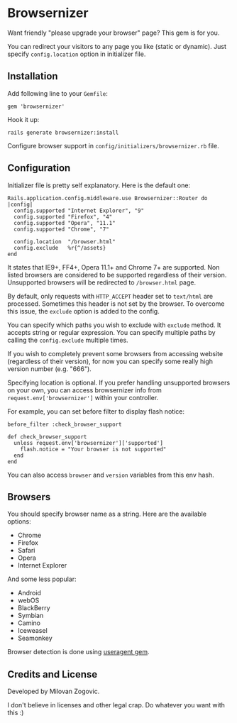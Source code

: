 # Browsernizer

Want friendly "please upgrade your browser" page? This gem is for you.

You can redirect your visitors to any page you like (static or dynamic).
Just specify `config.location` option in initializer file.


## Installation

Add following line to your `Gemfile`:

    gem 'browsernizer'

Hook it up:

    rails generate browsernizer:install

Configure browser support in `config/initializers/browsernizer.rb` file.


## Configuration

Initializer file is pretty self explanatory. Here is the default one:

    Rails.application.config.middleware.use Browsernizer::Router do |config|
      config.supported "Internet Explorer", "9"
      config.supported "Firefox", "4"
      config.supported "Opera", "11.1"
      config.supported "Chrome", "7"

      config.location  "/browser.html"
      config.exclude   %r{^/assets}
    end

It states that IE9+, FF4+, Opera 11.1+ and Chrome 7+ are supported.
Non listed browsers are considered to be supported regardless of their version.
Unsupported browsers will be redirected to `/browser.html` page.

By default, only requests with `HTTP_ACCEPT` header set to `text/html` are
processed. Sometimes this header is not set by the browser. To overcome this
issue, the `exclude` option is added to the config.

You can specify which paths you wish to exclude with `exclude` method.
It accepts string or regular expression. You can specify multiple paths by
calling the `config.exclude` multiple times.

If you wish to completely prevent some browsers from accessing website
(regardless of their version), for now you can specify some really high
version number (e.g. "666").

Specifying location is optional. If you prefer handling unsupported browsers on
your own, you can access browsernizer info from `request.env['browsernizer']`
within your controller.

For example, you can set before filter to display flash notice:

    before_filter :check_browser_support

    def check_browser_support
      unless request.env['browsernizer']['supported']
        flash.notice = "Your browser is not supported"
      end
    end

You can also access `browser` and `version` variables from this env hash.


## Browsers

You should specify browser name as a string. Here are the available options:

* Chrome
* Firefox
* Safari
* Opera
* Internet Explorer

And some less popular:

* Android
* webOS
* BlackBerry
* Symbian
* Camino
* Iceweasel
* Seamonkey

Browser detection is done using [useragent gem](https://github.com/josh/useragent).



## Credits and License

Developed by Milovan Zogovic.

I don't believe in licenses and other legal crap.
Do whatever you want with this :)
